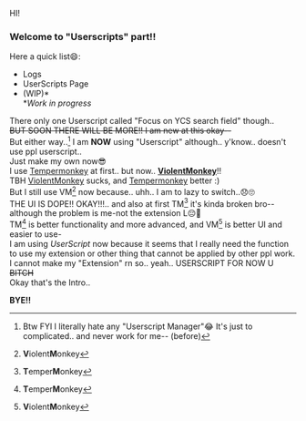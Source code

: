HI!<br>
### Welcome to "Userscripts" part!!<br>
Here a quick list😄:<br>
- Logs
- UserScripts Page
- (WIP)*<br>
**Work in progress*

There only one Userscript called "Focus on YCS search field" though..<br>
<del>BUT SOON THERE WILL BE MORE!! I am new at this okay--</del><br>
But either way..[^1] I am **NOW** using "Userscript" although.. y'know.. doesn't use ppl userscript..<br>
Just make my own now😎<br>
I use [Tempermonkey](https://microsoftedge.microsoft.com/addons/detail/tampermonkey/iikmkjmpaadaobahmlepeloendndfphd) at first.. but now.. [**ViolentMonkey**](https://microsoftedge.microsoft.com/addons/detail/violentmonkey/eeagobfjdenkkddmbclomhiblgggliao)!!<br>
TBH [ViolentMonkey](https://microsoftedge.microsoft.com/addons/detail/violentmonkey/eeagobfjdenkkddmbclomhiblgggliao) sucks, and [Tempermonkey](https://microsoftedge.microsoft.com/addons/detail/tampermonkey/iikmkjmpaadaobahmlepeloendndfphd) better :)<br>
But I still use VM[^2] now because.. uhh.. I am to lazy to switch..😞🙄<br>
THE UI IS DOPE!! OKAY!!!.. and also at first TM[^3] it's kinda broken bro--although the problem is me-not the extension L😔🙏<br>
TM[^3] is better functionality and more advanced, and VM[^2] is better UI and easier to use-<br>
I am using *UserScript* now because it seems that I really need the function to use my extension or other thing that cannot be applied by other ppl work. I cannot make my "Extension" rn so.. yeah.. USERSCRIPT FOR NOW U ~~BITCH~~<br>
Okay that's the Intro..<br>

**BYE!!**


[^1]: Btw FYI I literally hate any "Userscript Manager"😂 It's just to complicated.. and never work for me-- (before)
[^2]: **V**iolent**M**onkey
[^3]: **T**emper**M**onkey
